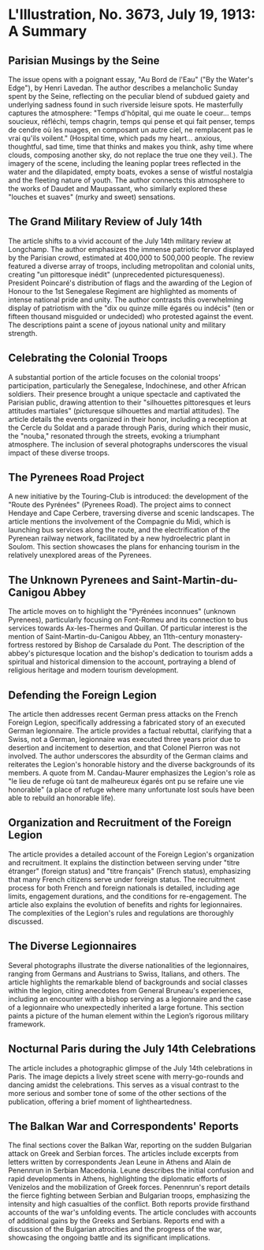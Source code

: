 # L'Illustration, No. 3673, July 19, 1913: A Summary

## Parisian Musings by the Seine

The issue opens with a poignant essay, "Au Bord de l'Eau" ("By the Water's Edge"), by Henri Lavedan.  The author describes a melancholic Sunday spent by the Seine, reflecting on the peculiar blend of subdued gaiety and underlying sadness found in such riverside leisure spots. He masterfully captures the atmosphere:  "Temps d'hôpital, qui me ouate le coeur... temps soucieux, réfléchi, temps chagrin, temps qui pense et qui fait penser, temps de cendre où les nuages, en composant un autre ciel, ne remplacent pas le vrai qu'ils voilent." (Hospital time, which pads my heart... anxious, thoughtful, sad time, time that thinks and makes you think, ashy time where clouds, composing another sky, do not replace the true one they veil.). The imagery of the scene, including the leaning poplar trees reflected in the water and the dilapidated, empty boats, evokes a sense of wistful nostalgia and the fleeting nature of youth. The author connects this atmosphere to the works of Daudet and Maupassant, who similarly explored these "louches et suaves" (murky and sweet) sensations.

## The Grand Military Review of July 14th

The article shifts to a vivid account of the July 14th military review at Longchamp.  The author emphasizes the immense patriotic fervor displayed by the Parisian crowd, estimated at 400,000 to 500,000 people.  The review featured a diverse array of troops, including metropolitan and colonial units, creating "un pittoresque inédit" (unprecedented picturesqueness). President Poincaré's distribution of flags and the awarding of the Legion of Honour to the 1st Senegalese Regiment are highlighted as moments of intense national pride and unity. The author contrasts this overwhelming display of patriotism with the "dix ou quinze mille égarés ou indécis" (ten or fifteen thousand misguided or undecided) who protested against the event.  The descriptions paint a scene of joyous national unity and military strength.

##  Celebrating the Colonial Troops

A substantial portion of the article focuses on the colonial troops' participation, particularly the Senegalese, Indochinese, and other African soldiers. Their presence brought a unique spectacle and captivated the Parisian public, drawing attention to their "silhouettes pittoresques et leurs attitudes martiales" (picturesque silhouettes and martial attitudes).  The article details the events organized in their honor, including a reception at the Cercle du Soldat and a parade through Paris, during which their music, the "nouba," resonated through the streets, evoking a triumphant atmosphere. The inclusion of several photographs underscores the visual impact of these diverse troops.

## The Pyrenees Road Project

A new initiative by the Touring-Club is introduced: the development of the "Route des Pyrénées" (Pyrenees Road). The project aims to connect Hendaye and Cape Cerbere, traversing diverse and scenic landscapes. The article mentions the involvement of the Compagnie du Midi, which is launching bus services along the route, and the electrification of the Pyrenean railway network, facilitated by a new hydroelectric plant in Soulom. This section showcases the plans for enhancing tourism in the relatively unexplored areas of the Pyrenees.

## The Unknown Pyrenees and Saint-Martin-du-Canigou Abbey

The article moves on to highlight the "Pyrénées inconnues" (unknown Pyrenees), particularly focusing on Font-Romeu and its connection to bus services towards Ax-les-Thermes and Quillan.  Of particular interest is the mention of Saint-Martin-du-Canigou Abbey, an 11th-century monastery-fortress restored by Bishop de Carsalade du Pont.  The description of the abbey's picturesque location and the bishop's dedication to tourism adds a spiritual and historical dimension to the account, portraying a blend of religious heritage and modern tourism development.

## Defending the Foreign Legion

The article then addresses recent German press attacks on the French Foreign Legion, specifically addressing a fabricated story of an executed German legionnaire.  The article provides a factual rebuttal, clarifying that a Swiss, not a German, legionnaire was executed three years prior due to desertion and incitement to desertion, and that Colonel Pierron was not involved. The author underscores the absurdity of the German claims and reiterates the Legion's honorable history and the diverse backgrounds of its members.  A quote from M. Candau-Maurer emphasizes the Legion's role as "le lieu de refuge où tant de malheureux égarés ont pu se refaire une vie honorable" (a place of refuge where many unfortunate lost souls have been able to rebuild an honorable life).

## Organization and Recruitment of the Foreign Legion

The article provides a detailed account of the Foreign Legion's organization and recruitment.  It explains the distinction between serving under "titre étranger" (foreign status) and "titre français" (French status), emphasizing that many French citizens serve under foreign status.  The recruitment process for both French and foreign nationals is detailed, including age limits, engagement durations, and the conditions for re-engagement. The article also explains the evolution of benefits and rights for legionnaires.  The complexities of the Legion's rules and regulations are thoroughly discussed.

## The Diverse Legionnaires

Several photographs illustrate the diverse nationalities of the legionnaires, ranging from Germans and Austrians to Swiss, Italians, and others. The article highlights the remarkable blend of backgrounds and social classes within the legion, citing anecdotes from General Bruneau's experiences, including an encounter with a bishop serving as a legionnaire and the case of a legionnaire who unexpectedly inherited a large fortune.  This section paints a picture of the human element within the Legion’s rigorous military framework.

##  Nocturnal Paris during the July 14th Celebrations

The article includes a photographic glimpse of the July 14th celebrations in Paris.  The image depicts a lively street scene with merry-go-rounds and dancing amidst the celebrations. This serves as a visual contrast to the more serious and somber tone of some of the other sections of the publication, offering a brief moment of lightheartedness.

##  The Balkan War and Correspondents' Reports

The final sections cover the Balkan War, reporting on the sudden Bulgarian attack on Greek and Serbian forces.  The articles include excerpts from letters written by correspondents Jean Leune in Athens and Alain de Penennrun in Serbian Macedonia.  Leune describes the initial confusion and rapid developments in Athens, highlighting the diplomatic efforts of Venizelos and the mobilization of Greek forces.  Penennrun's report details the fierce fighting between Serbian and Bulgarian troops, emphasizing the intensity and high casualties of the conflict.  Both reports provide firsthand accounts of the war's unfolding events.  The article concludes with accounts of additional gains by the Greeks and Serbians.  Reports end with a discussion of the Bulgarian atrocities and the progress of the war, showcasing the ongoing battle and its significant implications.
